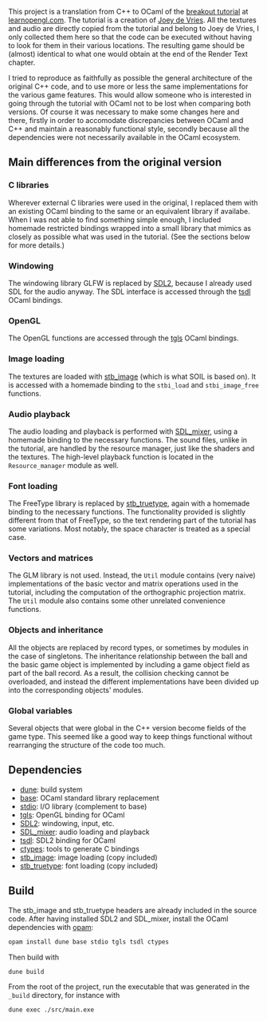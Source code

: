 This project is a translation from C++ to OCaml of the
[breakout tutorial](https://learnopengl.com/In-Practice/2D-Game/Breakout)
at [learnopengl.com](https://learnopengl.com/). The tutorial is a
creation of [Joey de Vries](https://joeydevries.com). All the textures and audio are
directly copied from the tutorial and belong to Joey de Vries, I only collected them here so
that the code can be executed without having to look for them in their various locations.
The resulting game should be (almost) identical to what one would obtain at the end of the Render Text chapter.

I tried to reproduce as faithfully as possible the general architecture of the original C++ code,
and to use more or less the same implementations for the various game features. This would allow
someone who is interested in going through the tutorial with OCaml not to be lost
when comparing both versions. Of course it was necessary to make some changes here and there,
firstly in order to accomodate discrepancies between OCaml and C++ and maintain a reasonably functional style,
secondly because all the dependencies were not necessarily available in the OCaml ecosystem.

## Main differences from the original version
### C libraries
Wherever external C libraries were used in the original, I replaced them with an existing OCaml binding to the same
or an equivalent library if availabe. When I was not able to find something simple enough, I included homemade restricted
bindings wrapped into a small library that mimics as closely as possible what was used in the tutorial. (See the sections
below for more details.)

### Windowing
The windowing library GLFW is replaced by [SDL2](https://www.libsdl.org/), because I already used SDL for the audio anyway.
The SDL interface is accessed through the [tsdl](https://erratique.ch/logiciel/tsdl) OCaml bindings.

### OpenGL
The OpenGL functions are accessed through the [tgls](https://erratique.ch/logiciel/tgls) OCaml bindings.

### Image loading
The textures are loaded with [stb_image](https://github.com/nothings/stb) (which is what SOIL is based on).
It is accessed with a homemade binding to the `stbi_load` and `stbi_image_free` functions.

### Audio playback
The audio loading and playback is performed with [SDL_mixer](https://www.libsdl.org/projects/SDL_mixer/), using a homemade
binding to the necessary functions.
The sound files, unlike in the tutorial, are handled by the resource manager, just like the shaders and the textures.
The high-level playback function is located in the `Resource_manager` module as well.

### Font loading
The FreeType library is replaced by [stb_truetype](https://github.com/nothings/stb), again with a homemade binding to the
necessary functions. The functionality provided is slightly different from that of FreeType, so the text rendering part
of the tutorial has some variations. Most notably, the space character is treated as a special case.

### Vectors and matrices
The GLM library is not used. Instead, the `Util` module contains (very naive) implementations of the basic vector and
matrix operations used in the tutorial, including the computation of the orthographic projection matrix. The `Util` module also
contains some other unrelated convenience functions.

### Objects and inheritance
All the objects are replaced by record types, or sometimes by modules in the case of singletons. The inheritance relationship
between the ball and the basic game object is implemented by including a game object field as part of the ball record.
As a result, the collision checking cannot be overloaded, and instead the different implementations have been divided up
into the corresponding objects' modules.

### Global variables
Several objects that were global in the C++ version become fields of the game type. This seemed like a good way to keep things functional without rearranging the structure of the code too much.

## Dependencies
- [dune](https://github.com/ocaml/dune): build system
- [base](https://opensource.janestreet.com/base/): OCaml standard library replacement
- [stdio](https://github.com/janestreet/stdio): I/O library (complement to base)
- [tgls](https://erratique.ch/logiciel/tgls): OpenGL binding for OCaml
- [SDL2](https://www.libsdl.org/): windowing, input, etc.
- [SDL_mixer](https://www.libsdl.org/projects/SDL_mixer/): audio loading and playback
- [tsdl](https://erratique.ch/logiciel/tsdl): SDL2 binding for OCaml
- [ctypes](https://github.com/ocamllabs/ocaml-ctypes): tools to generate C bindings
- [stb_image](https://github.com/nothings/stb): image loading (copy included)
- [stb_truetype](https://github.com/nothings/stb): font loading (copy included)

## Build
The stb_image and stb_truetype headers are already included in the source code. After having installed SDL2 and SDL_mixer, install the OCaml dependencies with [opam](https://opam.ocaml.org/):
```sh
opam install dune base stdio tgls tsdl ctypes
```

Then build with
```sh
dune build
```

From the root of the project, run the executable that was generated in the `_build` directory, for instance with
```sh
dune exec ./src/main.exe
```